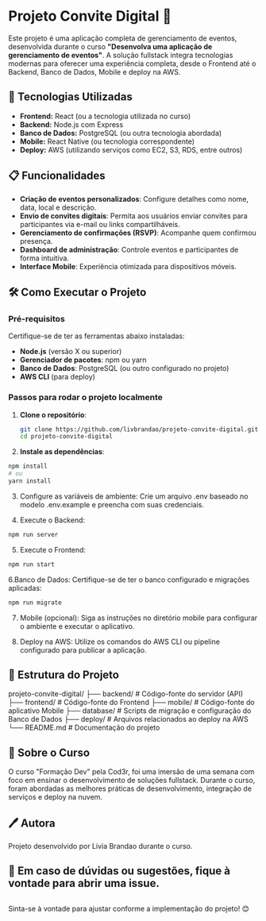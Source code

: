 # Projeto Convite Digital 🎉

Este projeto é uma aplicação completa de gerenciamento de eventos, desenvolvida durante o curso **"Desenvolva uma aplicação de gerenciamento de eventos"**. A solução fullstack integra tecnologias modernas para oferecer uma experiência completa, desde o Frontend até o Backend, Banco de Dados, Mobile e deploy na AWS.

## 🚀 Tecnologias Utilizadas

- **Frontend:** React (ou a tecnologia utilizada no curso)
- **Backend:** Node.js com Express
- **Banco de Dados:** PostgreSQL (ou outra tecnologia abordada)
- **Mobile:** React Native (ou tecnologia correspondente)
- **Deploy:** AWS (utilizando serviços como EC2, S3, RDS, entre outros)

## 📋 Funcionalidades

- **Criação de eventos personalizados**: Configure detalhes como nome, data, local e descrição.
- **Envio de convites digitais**: Permita aos usuários enviar convites para participantes via e-mail ou links compartilháveis.
- **Gerenciamento de confirmações (RSVP)**: Acompanhe quem confirmou presença.
- **Dashboard de administração**: Controle eventos e participantes de forma intuitiva.
- **Interface Mobile**: Experiência otimizada para dispositivos móveis.

## 🛠️ Como Executar o Projeto

### Pré-requisitos

Certifique-se de ter as ferramentas abaixo instaladas:
- **Node.js** (versão X ou superior)
- **Gerenciador de pacotes**: npm ou yarn
- **Banco de Dados**: PostgreSQL (ou outro configurado no projeto)
- **AWS CLI** (para deploy)

### Passos para rodar o projeto localmente

1. **Clone o repositório**:
   ```bash
   git clone https://github.com/livbrandao/projeto-convite-digital.git
   cd projeto-convite-digital
    ```
2. **Instale as dependências**:
  ```bash
  npm install
  # ou
  yarn install
```
3. Configure as variáveis de ambiente: Crie um arquivo .env baseado no modelo .env.example e preencha com suas credenciais.

4. Execute o Backend:
  ```bash
  npm run server
  ```
5. Execute o Frontend:
  ```bash
  npm run start
  ```
6.Banco de Dados: Certifique-se de ter o banco configurado e migrações aplicadas:
```bash
npm run migrate
```
7. Mobile (opcional): Siga as instruções no diretório mobile para configurar o ambiente e executar o aplicativo.

8. Deploy na AWS: Utilize os comandos do AWS CLI ou pipeline configurado para publicar a aplicação.

## 📁 Estrutura do Projeto

projeto-convite-digital/
├── backend/        # Código-fonte do servidor (API)
├── frontend/       # Código-fonte do Frontend
├── mobile/         # Código-fonte do aplicativo Mobile
├── database/       # Scripts de migração e configuração do Banco de Dados
├── deploy/         # Arquivos relacionados ao deploy na AWS
└── README.md       # Documentação do projeto

## 🌟 Sobre o Curso
O curso "Formação Dev" pela Cod3r, foi uma imersão de uma semana com foco em ensinar o desenvolvimento de soluções fullstack. Durante o curso, foram abordadas as melhores práticas de desenvolvimento, integração de serviços e deploy na nuvem.

## 🖊️ Autora
Projeto desenvolvido por Livia Brandao durante o curso.

## 📧 Em caso de dúvidas ou sugestões, fique à vontade para abrir uma issue.

##
Sinta-se à vontade para ajustar conforme a implementação do projeto! 😊
